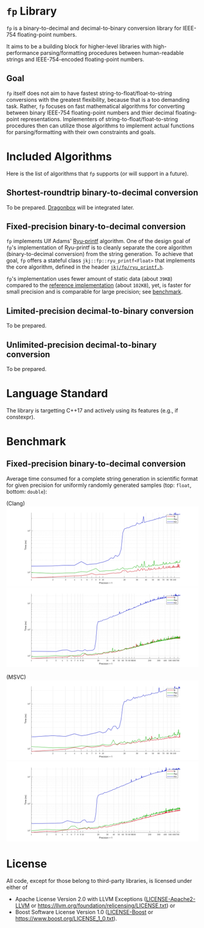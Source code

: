 # `fp` Library
`fp` is a binary-to-decimal and decimal-to-binary conversion library for IEEE-754 floating-point numbers.

It aims to be a building block for higher-level libraries with high-performance parsing/formatting procedures between human-readable strings and IEEE-754-encoded floating-point numbers.

## Goal
`fp` itself does not aim to have fastest string-to-float/float-to-string conversions with the greatest flexibility, because that is a too demanding task. Rather, `fp` focuses on fast mathematical algorithms for converting between binary IEEE-754 floating-point numbers and thier decimal floating-point representations. Implementers of string-to-float/float-to-string procedures then can utilize those algorithms to implement actual functions for parsing/formatting with their own constraints and goals.

# Included Algorithms
Here is the list of algorithms that `fp` supports (or will support in a future).

## Shortest-roundtrip binary-to-decimal conversion
To be prepared. [Dragonbox](https://github.com/jk-jeon/dragonbox) will be integrated later.

## Fixed-precision binary-to-decimal conversion
`fp` implements Ulf Adams' [Ryu-printf](https://dl.acm.org/doi/pdf/10.1145/3360595) algorithm. One of the design goal of `fp`'s implementation of Ryu-printf is to cleanly separate the core algorithm (binary-to-decimal conversion) from the string generation. To achieve that goal, `fp` offers a stateful class `jkj::fp::ryu_printf<Float>` that implements the core algorithm, defined in the header [`jkj/fp/ryu_printf.h`](include/jkj/fp/ryu_printf.h).

`fp`'s implementation uses fewer amount of static data (about `39KB`) compared to the [reference implementation](https://github.com/ulfjack/ryu) (about `102KB`), yet, is faster for small precision and is comparable for large precision; see [benchmark](https://github.com/jk-jeon/fp#benchmark).

## Limited-precision decimal-to-binary conversion
To be prepared.

## Unlimited-precision decimal-to-binary conversion
To be prepared.

# Language Standard
The library is targetting C++17 and actively using its features (e.g., if constexpr).

# Benchmark

## Fixed-precision binary-to-decimal conversion
Average time consumed for a complete string generation in scientific format for given precision for uniformly randomly generated samples (top: `float`, bottom: `double`):

(Clang)
![fixed_precision_benchmark_binary32](subproject/benchmark/results/fixed_precision_benchmark_binary32_clang.png)
![fixed_precision_benchmark_binary64](subproject/benchmark/results/fixed_precision_benchmark_binary64_clang.png)

(MSVC)
![fixed_precision_benchmark_binary32](subproject/benchmark/results/fixed_precision_benchmark_binary32_msvc.png)
![fixed_precision_benchmark_binary64](subproject/benchmark/results/fixed_precision_benchmark_binary64_msvc.png)

# License
All code, except for those belong to third-party libraries, is licensed under either of

 * Apache License Version 2.0 with LLVM Exceptions ([LICENSE-Apache2-LLVM](LICENSE-Apache2-LLVM) or https://llvm.org/foundation/relicensing/LICENSE.txt) or
 * Boost Software License Version 1.0 ([LICENSE-Boost](LICENSE-Boost) or https://www.boost.org/LICENSE_1_0.txt).

